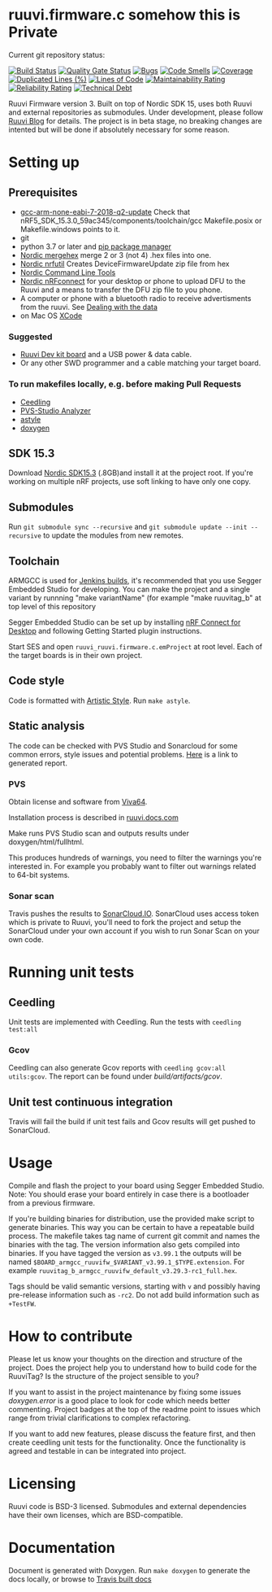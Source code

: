 # ruuvi.firmware.c  somehow this is Private
Current git repository status:

[![Build Status](https://jenkins.ruuvi.com/buildStatus/icon?job=ruuvi.firmware.c+-+deploy)](https://jenkins.ruuvi.com/job/ruuvi.firmware.c%20-%20deploy/)
[![Quality Gate Status](https://sonarcloud.io/api/project_badges/measure?project=ruuvi_ruuvi.firmware.c&metric=alert_status)](https://sonarcloud.io/dashboard?id=ruuvi_ruuvi.firmware.c)
[![Bugs](https://sonarcloud.io/api/project_badges/measure?project=ruuvi_ruuvi.firmware.c&metric=bugs)](https://sonarcloud.io/dashboard?id=ruuvi_ruuvi.firmware.c)
[![Code Smells](https://sonarcloud.io/api/project_badges/measure?project=ruuvi_ruuvi.firmware.c&metric=code_smells)](https://sonarcloud.io/dashboard?id=ruuvi_ruuvi.firmware.c)
[![Coverage](https://sonarcloud.io/api/project_badges/measure?project=ruuvi_ruuvi.firmware.c&metric=coverage)](https://sonarcloud.io/dashboard?id=ruuvi_ruuvi.firmware.c)
[![Duplicated Lines (%)](https://sonarcloud.io/api/project_badges/measure?project=ruuvi_ruuvi.firmware.c&metric=duplicated_lines_density)](https://sonarcloud.io/dashboard?id=ruuvi_ruuvi.firmware.c)
[![Lines of Code](https://sonarcloud.io/api/project_badges/measure?project=ruuvi_ruuvi.firmware.c&metric=ncloc)](https://sonarcloud.io/dashboard?id=ruuvi_ruuvi.firmware.c)
[![Maintainability Rating](https://sonarcloud.io/api/project_badges/measure?project=ruuvi_ruuvi.firmware.c&metric=sqale_rating)](https://sonarcloud.io/dashboard?id=ruuvi_ruuvi.firmware.c)
[![Reliability Rating](https://sonarcloud.io/api/project_badges/measure?project=ruuvi_ruuvi.firmware.c&metric=reliability_rating)](https://sonarcloud.io/dashboard?id=ruuvi_ruuvi.firmware.c)
[![Technical Debt](https://sonarcloud.io/api/project_badges/measure?project=ruuvi_ruuvi.firmware.c&metric=sqale_index)](https://sonarcloud.io/dashboard?id=ruuvi_ruuvi.firmware.c)

Ruuvi Firmware version 3. Built on top of Nordic SDK 15, uses both Ruuvi and external repositories as submodules.
Under development, please follow [Ruuvi Blog](https://ruuvi.com/blog/) for details. The project is in beta stage, no breaking changes are intented but will be done if absolutely necessary for some reason.  

# Setting up

## Prerequisites
* [gcc-arm-none-eabi-7-2018-q2-update](https://developer.arm.com/tools-and-software/open-source-software/developer-tools/gnu-toolchain/gnu-rm/downloads/7-2018-q2-update) Check that nRF5_SDK_15.3.0_59ac345/components/toolchain/gcc  Makefile.posix or Makefile.windows points to it.
* git
* python 3.7 or later and [pip package manager](https://pypi.org/project/pip/)
* [Nordic mergehex](https://infocenter.nordicsemi.com/index.jsp?topic=%2Fug_nrfutil%2FUG%2Fnrfutil%2Fnrfutil_intro.html) merge 2 or 3 (not 4) .hex files into one.
* [Nordic nrfutil](https://infocenter.nordicsemi.com/index.jsp?topic=%2Fug_nrfutil%2FUG%2Fnrfutil%2Fnrfutil_intro.html) Creates DeviceFirmwareUpdate zip file from hex
* [Nordic Command Line Tools](https://www.nordicsemi.com/Software-and-tools/Development-Tools/nRF-Command-Line-Tools/Download)
* [Nordic nRFconnect](https://www.nordicsemi.com/Software-and-tools/Development-Tools/nRF-Connect-for-desktop) for your desktop or phone to upload DFU to the Ruuvi and a means to transfer the DFU zip file to you phone.
* A computer or phone with a bluetooth radio to receive advertisments from the ruuvi. See [Dealing with the data](https://github.com/ruuvi/ruuvitag_fw/wiki/Dealing-with-the-data)
* on Mac OS [XCode](https://wilsonmar.github.io/xcode/)

### Suggested 
* [Ruuvi Dev kit board](https://shop.ruuvi.com/product/devkit/) and a USB power & data cable.
* Or any other SWD programmer and a cable matching your target board. 
 
### To run makefiles locally, e.g. before making Pull Requests
* [Ceedling](http://www.throwtheswitch.org/ceedling)
* [PVS-Studio Analyzer](https://www.viva64.com/en/pvs-studio/) 
* [astyle](https://sourceforge.net/projects/astyle/files/)
* [doxygen](https://www.doxygen.nl/index.html)

## SDK 15.3
Download [Nordic SDK15.3](https://developer.nordicsemi.com/nRF5_SDK/nRF5_SDK_v15.x.x/) (.8GB)and install it at the project root.
If you're working on multiple nRF projects, use soft linking to have only one copy.

## Submodules
Run `git submodule sync --recursive` and `git submodule update --init --recursive` to update the modules from new remotes. 

## Toolchain
ARMGCC is used for [Jenkins builds](http://jenkins.ruuvi.com/job/ruuvi.firmware.c/), it's recommended that you use Segger Embedded Studio for developing. You can make the project and a single variant by runnning "make variantName" (for example "make ruuvitag_b" at top level of this repository
 
Segger Embedded Studio can be set up by installing [nRF Connect for Desktop](https://www.nordicsemi.com/?sc_itemid=%7BB935528E-8BFA-42D9-8BB5-83E2A5E1FF5C%7D) 
and following Getting Started plugin instructions.

Start SES and open `ruuvi_ruuvi.firmware.c.emProject` at root level. Each of the target boards is in their own project.

## Code style
Code is formatted with [Artistic Style](http://astyle.sourceforge.net). 
Run `make astyle`.

## Static analysis
The code can be checked with PVS Studio and Sonarcloud for some common errors, style issues and potential problems. [Here](https://ruuvi.github.io/ruuvi.firmware.c/fullhtml/index.html) is a link to generated report.


### PVS
Obtain license and software from [Viva64](https://www.viva64.com/en/pvs-studio/).

Installation process is described in [ruuvi.docs.com](https://docs.ruuvi.com/toolchain/pvs-studio)

Make runs PVS Studio scan and outputs results under doxygen/html/fullhtml. 

This produces hundreds of warnings, you need to filter the warnings you're interested in. For example you probably want to filter out warnings related to 64-bit systems. 

### Sonar scan
Travis pushes the results to [SonarCloud.IO](https://sonarcloud.io/dashboard?id=ruuvi_ruuvi.firmware.c).
SonarCloud uses access token which is private to Ruuvi, you'll need to fork the project and setup
the SonarCloud under your own account if you wish to run Sonar Scan on your own code.

# Running unit tests
## Ceedling
Unit tests are implemented with Ceedling. Run the tests with
`ceedling test:all`

### Gcov
Ceedling can also generate Gcov reports with `ceedling gcov:all utils:gcov`.
The report can be found under _build/artifacts/gcov_.

## Unit test continuous integration
Travis will fail the build if unit test fails and Gcov results will get pushed to SonarCloud.

# Usage
Compile and flash the project to your board using Segger Embedded Studio. 
Note: You should erase your board entirely in case there is a bootloader from a previous firmware.

If you're building binaries for distribution, use the provided make script to generate binaries.
This way you can be certain to have a repeatable build process. The makefile takes tag name of current git commit
and names the binaries with the tag. The version information also gets compiled into binaries. 
If you have tagged the version as `v3.99.1` the outputs will be named `$BOARD_armgcc_ruuvifw_$VARIANT_v3.99.1_$TYPE.extension`.
For example `ruuvitag_b_armgcc_ruuvifw_default_v3.29.3-rc1_full.hex`. 

Tags should be valid semantic versions, starting with `v` and possibly having pre-release information such as `-rc2`. Do not add build information such as `+TestFW`.

# How to contribute
Please let us know your thoughts on the direction and structure of the project. Does the project help you to understand how to build code for the RuuviTag?
Is the structure of the project sensible to you? 

If you want to assist in the project maintenance by fixing some issues _doxygen.error_ is
a good place to look for code which needs better commenting. Project badges at the top of the
readme point to issues which range from trivial clarifications to complex refactoring. 

If you want to add new features, please discuss the feature first, and then create ceedling
unit tests for the functionality. Once the functionality is agreed and testable in can be integrated
into project.

# Licensing
Ruuvi code is BSD-3 licensed. Submodules and external dependencies have their own licenses, which are BSD-compatible.

# Documentation
Document is generated with Doxygen. Run `make doxygen` to generate the docs locally, or
browse to [Travis built docs](https://ruuvi.github.io/ruuvi.firmware.c)

